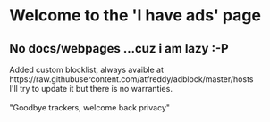 <h1>Welcome to the 'I have ads' page</h1>
<h2>No docs/webpages ...cuz i am lazy :-P</h2>
Added custom blocklist, always avaible at https://raw.githubusercontent.com/atfreddy/adblock/master/hosts <br>
I'll try to update it but there is no warranties.<br><br>
"Goodbye trackers, welcome back privacy"
